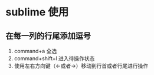 # sublime 使用
## 在每一列的行尾添加逗号
1. command+a 全选
2. command+shift+l 进入待操作状态
3. 使用左右方向键（←或者→）移动到行首或者行尾进行操作